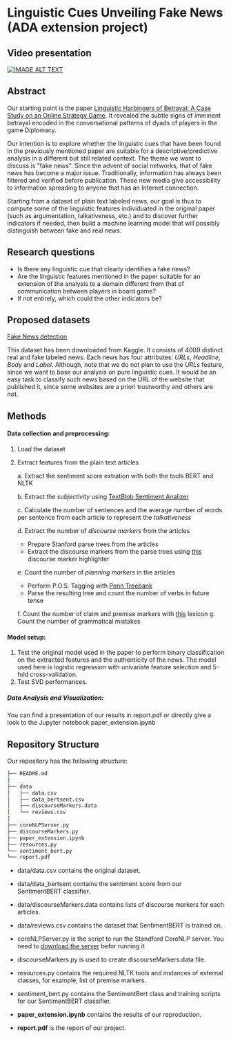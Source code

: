 # Linguistic Cues Unveiling Fake News (ADA extension project)

## Video presentation

[![IMAGE ALT TEXT](http://img.youtube.com/vi/i04Q7n0jPUQ/0.jpg)](http://www.youtube.com/watch?v=i04Q7n0jPUQ "Linguistic cues unveiling fake news (by ThOT)")

## Abstract

Our starting point is the paper [Linguistic Harbingers of Betrayal: A Case Study on an Online Strategy Game](https://arxiv.org/abs/1506.04744). It revealed the subtle signs of imminent betrayal encoded in the conversational patterns of dyads of players in the game Diplomacy. 

Our intention is to explore whether the linguistic cues that have been found in the previously mentioned paper are suitable for a descriptive/predictive analysis in a different but still related context. The theme we want to discuss is "fake news". Since the advent of social networks, that of fake news has become a major issue. Traditionally, information has always been filtered and verified before publication. These new media give accessibility to information spreading to anyone that has an Internet connection. 

Starting from a dataset of plain text labeled news, our goal is thus to compute some of the linguistic features individuated in the original paper (such as argumentation, talkativeness, etc.) and to discover further indicators if needed, then build a machine learning model that will possibly distinguish between fake and real news.

## Research questions 

- Is there any linguistic cue that clearly identifies a fake news?
- Are the linguistic features mentioned in the paper suitable for an extension of the analysis to a domain different from that of communication between players in board game? 
- If not entirely, which could the other indicators be?

## Proposed datasets

[Fake News detection](https://www.kaggle.com/jruvika/fake-news-detection)

This dataset has been downloaded from Kaggle. It consists of 4009 distinct real and fake labeled news. Each news has four attributes: *URLs*, *Headline*, *Body* and *Label*. Although, note that we do not plan to use the *URLs* feature, since we want to base our analysis on pure linguistic cues. It would be an easy task to classify such news based on the URL of the website that published it, since some websites are a priori trustworthy and others are not.    

## Methods 

#### Data collection and preprocessing:

1. Load the dataset

2. Extract features from the plain text articles

   a. Extract the sentiment score extration with both the tools BERT and NLTK
   
   b. Extract the *subjectivity* using [TextBlob Sentiment Analizer](https://planspace.org/20150607-textblob_sentiment/)

   c. Calculate the number of sentences and the average number of words per sentence from each article to represent the *talkativeness*

   d. Extract the number of *discourse markers* from the articles

      * Prepare Stanford parse trees from the articles
      * Extract the discourse markers from the parse trees using [this](https://github.com/erzaliator/DiscourseMarker) discourse marker highlighter

   e. Count the number of *planning markers* in the articles

      * Perform P.O.S. Tagging with [Penn Treebank](https://www.ling.upenn.edu/courses/Fall_2003/ling001/penn_treebank_pos.html)
      * Parse the resulting tree and count the number of verbs in future tense

   f. Count the number of claim and premise markers with [this](https://academic.csuohio.edu/polen/LC9_Help/1/11pcindicators.htm) lexicon
   g. Count the number of grammatical mistakes

#### Model setup:

 1. Test the original model used in the paper to perform binary classification on the extracted features and the authenticity of the news. The model used here is logistic regression with univariate feature selection and 5-fold cross-validation.
 2. Test SVD performances.

##### Data Analysis and Visualization:

You can find a presentation of our results in report.pdf or directly give a look to the Jupyter notebook paper_extension.ipynb

## Repository Structure

Our repository has the following structure:
```bash
├── README.md
|
├── data
│   ├── data.csv
│   ├── data_bertsent.csv
│   ├── discourseMarkers.data
│   └── reviews.csv
|
├── coreNLPServer.py
├── discourseMarkers.py
├── paper_extension.ipynb
├── resources.py
└── sentiment_bert.py
└── report.pdf
```

* data/data.csv contains the original dataset.
* data/data_bertsent contains the sentiment score from our SentimentBERT classifier.
* data/discourseMarkers.data contains lists of discourse markers for each articles.
* data/reviews.csv contains the dataset that SentimentBERT is trained on.

* coreNLPServer.py is the script to run the Standford CoreNLP server. You need to [download the server](https://stanfordnlp.github.io/CoreNLP/download.html) befor running it
* discourseMarkers.py is used to create discourseMarkers.data file.
* resources.py contains the required NLTK tools and instances of external classes, for example, list of premise markers.
* sentiment_bert.py contains the SentimentBert class and training scripts for our SentimentBERT classifier.
* **paper_extension.ipynb** contains the results of our reproduction.
* **report.pdf** is the report of our project.
